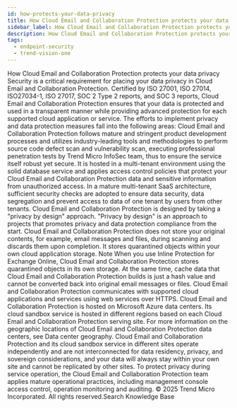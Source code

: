 ```yaml
---
id: how-protects-your-data-privacy
title: How Cloud Email and Collaboration Protection protects your data privacy
sidebar_label: How Cloud Email and Collaboration Protection protects your data privacy
description: How Cloud Email and Collaboration Protection protects your data privacy
tags:
  - endpoint-security
  - trend-vision-one
---
```


 How Cloud Email and Collaboration Protection protects your data privacy Security is a critical requirement for placing your data privacy in Cloud Email and Collaboration Protection. Certified by ISO 27001, ISO 27014, ISO27034-1, ISO 27017, SOC 2 Type 2 reports, and SOC 3 reports, Cloud Email and Collaboration Protection ensures that your data is protected and used in a transparent manner while providing advanced protection for each supported cloud application or service. The efforts to implement privacy and data protection measures fall into the following areas: Cloud Email and Collaboration Protection follows mature and stringent product development processes and utilizes industry-leading tools and methodologies to perform source code defect scan and vulnerability scan, executing professional penetration tests by Trend Micro InfoSec team, thus to ensure the service itself robust yet secure. It is hosted in a multi-tenant environment using the solid database service and applies access control policies that protect your Cloud Email and Collaboration Protection data and sensitive information from unauthorized access. In a mature multi-tenant SaaS architecture, sufficient security checks are adopted to ensure data security, data segregation and prevent access to data of one tenant by users from other tenants. Cloud Email and Collaboration Protection is designed by taking a "privacy by design" approach. "Privacy by design" is an approach to projects that promotes privacy and data protection compliance from the start. Cloud Email and Collaboration Protection does not store your original contents, for example, email messages and files, during scanning and discards them upon completion. It stores quarantined objects within your own cloud application storage. Note When you use Inline Protection for Exchange Online, Cloud Email and Collaboration Protection stores quarantined objects in its own storage. At the same time, cache data that Cloud Email and Collaboration Protection builds is just a hash value and cannot be converted back into original email messages or files. Cloud Email and Collaboration Protection communicates with supported cloud applications and services using web services over HTTPS. Cloud Email and Collaboration Protection is hosted on Microsoft Azure data centers. Its cloud sandbox service is hosted in different regions based on each Cloud Email and Collaboration Protection serving site. For more information on the geographic locations of Cloud Email and Collaboration Protection data centers, see Data center geography. Cloud Email and Collaboration Protection and its cloud sandbox service in different sites operate independently and are not interconnected for data residency, privacy, and sovereign considerations, and your data will always stay within your own site and cannot be replicated by other sites. To protect privacy during service operation, the Cloud Email and Collaboration Protection team applies mature operational practices, including management console access control, operation monitoring and auditing. © 2025 Trend Micro Incorporated. All rights reserved.Search Knowledge Base